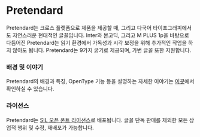 # Pretendard
Pretendard는 크로스 플랫폼으로 제품을 제공할 때, 그리고 다국어 타이포그래피에서도 자연스러운 현대적인 글꼴입니다. Inter와 본고딕, 그리고 M PLUS 1p을 바탕으로 다듬어진 Pretendard는 읽기 환경에서 가독성과 시각 보정을 위해 추가적인 작업을 하지 않아도 됩니다.
Pretendard는 9가지 굵기로 제공되며, 가변 글꼴 또한 지원합니다.



### 배경 및 이야기
Pretendard의 배경과 특징, OpenType 기능 등을 설명하는 자세한 이야기는 [이곳](https://cactus.tistory.com/306)에서 확인하실 수 있습니다.



### 라이선스
Pretendard는 [SIL 오픈 폰트 라이선스](https://openfontlicense.org/)로 배포됩니다. 글꼴 단독 판매를 제외한 모든 상업적 행위 및 수정, 재배포가 가능합니다.
